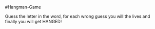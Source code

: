 #Hangman-Game

Guess the letter in the word, for each wrong guess you will the lives and finally you will get HANGED! 
